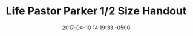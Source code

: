 ---
layout: item
category: item
my_id: "#0036"
loc: "036000"
title: "Life Pastor Parker 1/2 Size Handout"
permalink: /life-pastor-parker-12-size-handout/
store: true
price:
    amount: 0.10
    text: "$0.10"

date: 2017-04-10 14:19:33 -0500

front-pic: life-pastor-parker-12-size-handout-front.jpg
social-pic: life-pastor-parker-12-size-handout-social.jpg

issues: Abortion
type: Other
target-age: Teens, Young Adults, Adults
target-audience: Church Groups
language: English

comment: true
share: true
no-description: true
---